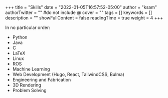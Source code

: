 +++
title = "Skills"
date = "2022-01-05T16:57:52-05:00"
author = "ksam"
authorTwitter = "" #do not include @
cover = ""
tags = []
keywords = []
description = ""
showFullContent = false
readingTime = true
weight = 4
+++

In no particular order:

- Python
- Java
- C
- LaTeX
- Linux
- ROS
- Machine Learning
- Web Development (Hugo, React, TailwindCSS, Bulma)
- Engineering and Fabrication
- 3D Rendering 
- Problem Solving
